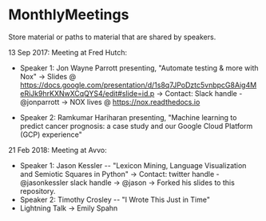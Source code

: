 # MonthlyMeetings
Store material or paths to material that are shared by speakers.


13 Sep 2017: Meeting at Fred Hutch:
  - Speaker 1: Jon Wayne Parrott presenting, "Automate testing & more with Nox"
     -> Slides @ https://docs.google.com/presentation/d/1s8q7JPoDztc5vnbpcG8Aig4MeRiJk9hrKXNwXCqQYS4/edit#slide=id.p
     -> Contact: Slack handle - @jonparrott
     -> NOX lives @ https://nox.readthedocs.io
     
  - Speaker 2: Ramkumar Hariharan presenting, "Machine learning to predict cancer prognosis: a case study and our Google Cloud Platform (GCP) experience"
  

21 Feb 2018: Meeting at Avvo:
   - Speaker 1: Jason Kessler -- "Lexicon Mining, Language Visualization and Semiotic Squares in Python"
     -> Contact: twitter handle - @jasonkessler  slack handle -> @jason
     -> Forked his slides to this repository.
   - Speaker 2: Timothy Crosley -- "I Wrote This Just in Time" 
   - Lightning Talk
     -> Emily Spahn
